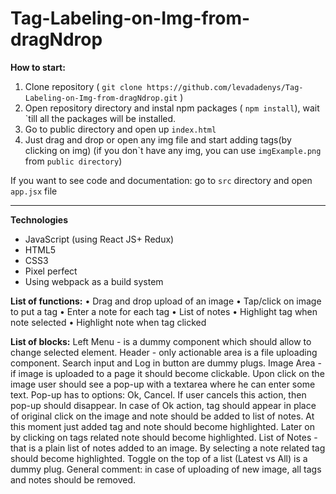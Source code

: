 # Tag-Labeling-on-Img-from-dragNdrop

**How to start:**
1) Clone repository ( ```git clone https://github.com/levadadenys/Tag-Labeling-on-Img-from-dragNdrop.git``` )
2) Open repository directory and instal npm packages ( ```npm install```), wait `till all the packages will be installed.
3) Go to public directory and open up ```index.html```
4) Just drag and drop or open any img file and start adding tags(by clicking on img) (if you don`t have any img, you can use ```imgExample.png``` from ```public directory```)


If you want to see code and documentation: go to ```src``` directory and open ```app.jsx``` file


---------------------------------------------------------------------
**Technologies**
- JavaScript (using React JS+ Redux)
- HTML5
- CSS3
- Pixel perfect
- Using webpack as a build system

**List of functions:**
• Drag and drop upload of an image
• Tap/click on image to put a tag
• Enter a note for each tag
• List of notes
• Highlight tag when note selected
• Highlight note when tag clicked

**List of blocks:**
Left Menu - is a dummy component which should allow to change selected element.
Header - only actionable area is a file uploading component. Search input and Log in button are dummy plugs.
Image Area - if image is uploaded to a page it should become clickable. Upon click on the image user should see a pop-up with a textarea where he can enter some text. Pop-up has to options: Ok, Cancel. If user cancels this action, then pop-up should disappear. In case of Ok action, tag should appear in place of original click on the image and note should be added to list of notes. At this moment just added tag and note should become highlighted. Later on by clicking on tags related note should become highlighted.
List of Notes - that is a plain list of notes added to an image. By selecting a note related tag should
become highlighted. Toggle on the top of a list (Latest vs All) is a dummy plug.
General comment: in case of uploading of new image, all tags and notes should be removed.